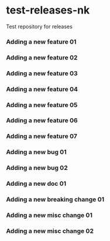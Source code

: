 # test-releases-nk

Test repository for releases

### Adding a new feature 01

### Adding a new feature 02

### Adding a new feature 03

### Adding a new feature 04

### Adding a new feature 05

### Adding a new feature 06

### Adding a new feature 07

### Adding a new bug 01

### Adding a new bug 02

### Adding a new doc 01

### Adding a new breaking change 01

### Adding a new misc change 01

### Adding a new misc change 02
